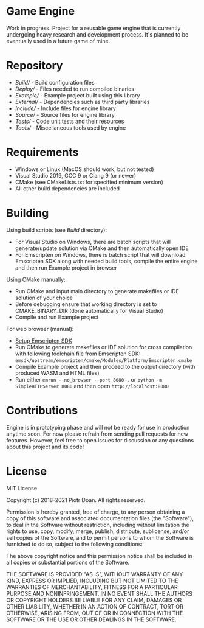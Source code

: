 Game Engine
===

Work in progress. Project for a reusable game engine that is currently undergoing heavy research and development process. It's planned to be eventually used in a future game of mine.

Repository
===

* *Build/* - Build configuration files
* *Deploy/* - Files needed to run compiled binaries
* *Example/* - Example project built using this library
* *External/* - Dependencies such as third party libraries
* *Include/* - Include files for engine library
* *Source/* - Source files for engine library
* *Tests/* - Code unit tests and their resources
* *Tools/* - Miscellaneous tools used by engine

Requirements
===
* Windows or Linux (MacOS should work, but not tested)
* Visual Studio 2019, GCC 9 or Clang 9 (or newer)
* CMake (see CMakeLists.txt for specified minimum version)
* All other build dependencies are included

Building
===
Using build scripts (see *Build* directory):
* For Visual Studio on Windows, there are batch scripts that will generate/update solution via CMake and then automatically open IDE
* For Emscripten on Windows, there is batch script that will download Emscripten SDK along with needed build tools, compile the entire engine and then run Example project in browser

Using CMake manually:
* Run CMake and input main directory to generate makefiles or IDE solution of your choice
* Before debugging ensure that working directory is set to CMAKE_BINARY_DIR (done automatically for Visual Studio)
* Compile and run Example project

For web browser (manual):
* [Setup Emscripten SDK](https://webassembly.org/getting-started/developers-guide/)
* Run CMake to generate makefiles or IDE solution for cross compilation with following toolchain file from Emscripten SDK: `emsdk/upstream/emscripten/cmake/Modules/Platform/Emscripten.cmake`
* Compile Example project and then proceed to the output directory (with produced WASM and HTML files)
* Run either `emrun --no_browser --port 8080 .` or `python -m SimpleHTTPServer 8080` and then open `http://localhost:8080`

Contributions
===
Engine is in prototyping phase and will not be ready for use in production anytime soon. For now please refrain from sending pull requests for new features. However, feel free to open issues for discussion or any questions about this project and its code!

License
===
MIT License

Copyright (c) 2018-2021 Piotr Doan. All rights reserved.

Permission is hereby granted, free of charge, to any person obtaining a copy of this software and associated documentation files (the "Software"), to deal in the Software without restriction, including without limitation the rights to use, copy, modify, merge, publish, distribute, sublicense, and/or sell copies of the Software, and to permit persons to whom the Software is furnished to do so, subject to the following conditions:

The above copyright notice and this permission notice shall be included in all copies or substantial portions of the Software.

THE SOFTWARE IS PROVIDED "AS IS", WITHOUT WARRANTY OF ANY KIND, EXPRESS OR IMPLIED, INCLUDING BUT NOT LIMITED TO THE WARRANTIES OF MERCHANTABILITY, FITNESS FOR A PARTICULAR PURPOSE AND NONINFRINGEMENT. IN NO EVENT SHALL THE AUTHORS OR COPYRIGHT HOLDERS BE LIABLE FOR ANY CLAIM, DAMAGES OR OTHER LIABILITY, WHETHER IN AN ACTION OF CONTRACT, TORT OR OTHERWISE, ARISING FROM, OUT OF OR IN CONNECTION WITH THE SOFTWARE OR THE USE OR OTHER DEALINGS IN THE SOFTWARE.
